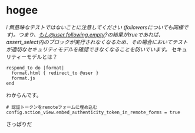 # hogee


*i 無意味なテストではないことに注意してください (followersについても同様です)。つまり、もし@user.following.empty?の結果がtrueであれば、assert_select内のブロックが実行されなくなるため、その場合においてテストが適切なセキュリティモデルを確認できなくなることを防いでいます。*
セキュリティーモデルとは？

```
respond_to do |format|
  format.html { redirect_to @user }
  format.js
end
```
わからんです。

```
# 認証トークンをremoteフォームに埋め込む
config.action_view.embed_authenticity_token_in_remote_forms = true
```
さっぱりだ



